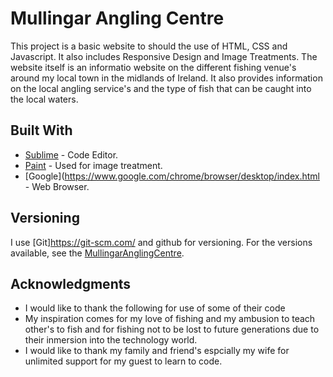 # Mullingar Angling Centre

This project is a basic website to should the use of HTML, CSS and Javascript. It also includes Responsive Design and Image Treatments.
The website itself is an informatio website on the different fishing venue's around my local town in the midlands of Ireland. 
It also provides information on the local angling service's and the type of fish that can be caught into the local waters.

## Built With

* [Sublime](http://www.sublimetext.com/) - Code Editor.
* [Paint](http://www.oldversion.com/windows/microsoft-paint/) - Used for image treatment.
* [Google](https://www.google.com/chrome/browser/desktop/index.html - Web Browser.

## Versioning

I use [Git]https://git-scm.com/ and github for versioning. For the versions available, see the [MullingarAnglingCentre](https://github.com/martinallard/MullingarAnglingCentre). 

## Acknowledgments

* I would like to thank the following for use of some of their code
* My inspiration comes for my love of fishing and my ambusion to teach other's to fish and for fishing not to be lost to future generations due to their inmersion into the technology world.
* I would like to thank my family and friend's espcially my wife for unlimited support for my guest to learn to code.

